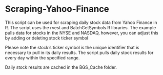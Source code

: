 # Scraping-Yahoo-Finance
This script can be used for scraping daily stock data from Yahoo Finance in R. The script uses the rvest and BatchGetSymbols R libraries. The example pulls data for stocks in the NYSE and NASDAQ, however, you can adjust this by adding or deleting stock ticker symbol
 
Please note the stock’s ticker symbol is the unique identifier that is necessary to pull in its daily results. The script pulls daily stock results for every day within the specified range. 

Daily stock results are cached in the BGS_Cache folder.  
 
